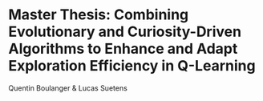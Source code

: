 # Master Thesis: Combining Evolutionary and Curiosity-Driven Algorithms to Enhance and Adapt Exploration Efficiency in Q-Learning
Quentin Boulanger & Lucas Suetens

